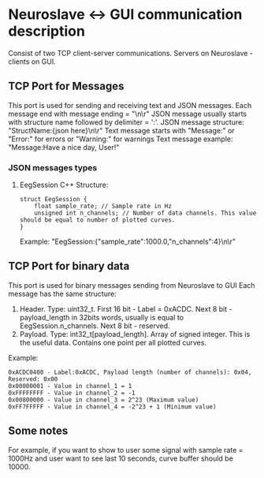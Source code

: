 # Neuroslave <-> GUI communication description

Consist of two TCP client-server communications.
Servers on Neuroslave - clients on GUI.

## TCP Port for Messages
This port is used for sending and receiving text and JSON messages.
Each message end with message ending = "\n\r"
JSON message usually starts with structure name followed by delimiter = ':'.
JSON message structure: "StructName:{json here}\n\r"
Text message starts with "Message:" or "Error:" for errors or "Warning:" for warnings
Text message example: "Message:Have a nice day, User!"

### JSON messages types
1. EegSession
	C++ Structure:
	```
	struct EegSession {
		float sample_rate; // Sample rate in Hz
		unsigned int n_channels; // Number of data channels. This value should be equal to number of plotted curves.
	}
	```
	Example: "EegSession:{"sample_rate":1000.0,"n_channels":4}\n\r"

## TCP Port for binary data
This port is used for binary messages sending from Neuroslave to GUI
Each message has the same structure:
1. Header. Type: uint32_t. First 16 bit - Label = 0xACDC. Next 8 bit - payload_length in 32bits words, usually is equal to EegSession.n_channels. Next 8 bit - reserved.
2. Payload. Type: int32_t[payload_length]. Array of signed integer. This is the useful data. Contains one point per all plotted curves.

Example:
```
0xACDC0400 - Label:0xACDC, Payload length (number of channels): 0x04, Reserved: 0x00
0x00000001 - Value in channel_1 = 1
0xFFFFFFFF - Value in channel_2 = -1
0x00800000 - Value in channel_3 = 2^23 (Maximum value)
0xFF7FFFFF - Value in channel_4 = -2^23 + 1 (Minimum value)
```

## Some notes
For example, if you want to show to user some signal with sample rate = 1000Hz and user want to see last 10 seconds, curve buffer should be 10000.

